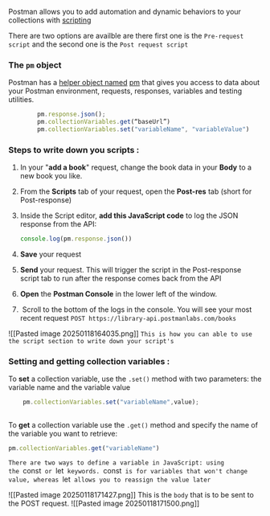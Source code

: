 Postman allows you to add automation and dynamic behaviors to your collections with [scripting](https://learning.postman.com/docs/writing-scripts/intro-to-scripts/)

There are two options are availble are there first one is the `Pre-request script`
and the second one is the `Post request script `

### The `pm` object
Postman has a [helper object named](https://learning.postman.com/docs/writing-scripts/script-references/postman-sandbox-api-reference/#the-pm-object) [pm](https://learning.postman.com/docs/writing-scripts/script-references/postman-sandbox-api-reference/#the-pm-object) that gives you access to data about your Postman environment, requests, responses, variables and testing utilities.
```javascript
		pm.response.json();
		pm.collectionVariables.get(“baseUrl”)
		pm.collectionVariables.set("variableName", "variableValue")
```

### Steps to write down you scripts :

1. In your "**add a book**" request, change the book data in your **Body** to a new book you like.  
      
2. From the **Scripts** tab of your request, open the **Post-res** tab (short for Post-response)  
    
3. Inside the Script editor, **add this JavaScript code** to log the JSON response from the API:  
    
    ```javascript
    console.log(pm.response.json())
    ```

1. **Save** your request  
      
2. **Send** your request. This will trigger the script in the Post-response script tab to run after the response comes back from the API  
    
3. **Open** the **Postman Console** in the lower left of the window.  
    
4.  Scroll to the bottom of the logs in the console. You will see your most recent request `POST https://library-api.postmanlabs.com/books`



![[Pasted image 20250118164035.png]]
`This is how you can able to use the script section to write down your script's`

### Setting and getting collection variables :

To **set** a collection variable, use the `.set()` method with two parameters: the variable name and the variable value

```javascript
	pm.collectionVariables.set("variableName",value);
	
```

To **get** a collection variable use the `.get()` method and specify the name of the variable you want to retrieve:

```javascript
pm.collectionVariables.get("variableName")
```

`There are two ways to define a variable in JavaScript: using the `const` or `let` keywords. `const` is for variables that won't change value, whereas `let` allows you to reassign the value later`

![[Pasted image 20250118171427.png]]
This is the `body` that is to be sent to the POST request.
![[Pasted image 20250118171500.png]]